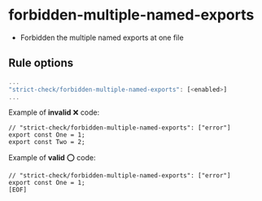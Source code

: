 # forbidden-multiple-named-exports
- Forbidden the multiple named exports at one file

## Rule options

```js
...
"strict-check/forbidden-multiple-named-exports": [<enabled>]
...
```

Example of **invalid** :x: code:

```tsx
// "strict-check/forbidden-multiple-named-exports": ["error"]
export const One = 1;
export const Two = 2;
```

Example of **valid** :o: code:

```tsx
// "strict-check/forbidden-multiple-named-exports": ["error"]
export const One = 1;
[EOF]
```
